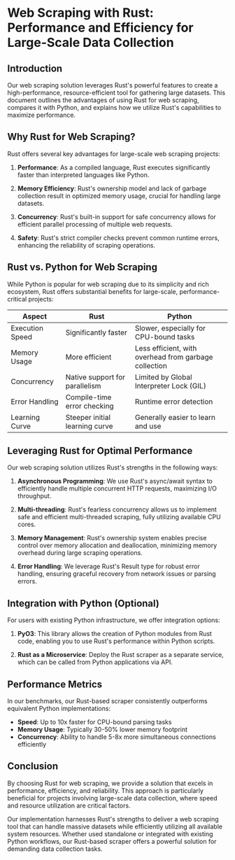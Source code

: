 # Web Scraping with Rust: Performance and Efficiency for Large-Scale Data Collection

## Introduction

Our web scraping solution leverages Rust's powerful features to create a high-performance, resource-efficient tool for gathering large datasets. This document outlines the advantages of using Rust for web scraping, compares it with Python, and explains how we utilize Rust's capabilities to maximize performance.

## Why Rust for Web Scraping?

Rust offers several key advantages for large-scale web scraping projects:

1. **Performance**: As a compiled language, Rust executes significantly faster than interpreted languages like Python.

2. **Memory Efficiency**: Rust's ownership model and lack of garbage collection result in optimized memory usage, crucial for handling large datasets.

3. **Concurrency**: Rust's built-in support for safe concurrency allows for efficient parallel processing of multiple web requests.

4. **Safety**: Rust's strict compiler checks prevent common runtime errors, enhancing the reliability of scraping operations.

## Rust vs. Python for Web Scraping

While Python is popular for web scraping due to its simplicity and rich ecosystem, Rust offers substantial benefits for large-scale, performance-critical projects:

| Aspect | Rust | Python |
|--------|------|--------|
| Execution Speed | Significantly faster | Slower, especially for CPU-bound tasks |
| Memory Usage | More efficient | Less efficient, with overhead from garbage collection |
| Concurrency | Native support for parallelism | Limited by Global Interpreter Lock (GIL) |
| Error Handling | Compile-time error checking | Runtime error detection |
| Learning Curve | Steeper initial learning curve | Generally easier to learn and use |

## Leveraging Rust for Optimal Performance

Our web scraping solution utilizes Rust's strengths in the following ways:

1. **Asynchronous Programming**: We use Rust's async/await syntax to efficiently handle multiple concurrent HTTP requests, maximizing I/O throughput.

2. **Multi-threading**: Rust's fearless concurrency allows us to implement safe and efficient multi-threaded scraping, fully utilizing available CPU cores.

3. **Memory Management**: Rust's ownership system enables precise control over memory allocation and deallocation, minimizing memory overhead during large scraping operations.

4. **Error Handling**: We leverage Rust's Result type for robust error handling, ensuring graceful recovery from network issues or parsing errors.

## Integration with Python (Optional)

For users with existing Python infrastructure, we offer integration options:

1. **PyO3**: This library allows the creation of Python modules from Rust code, enabling you to use Rust's performance within Python scripts.

2. **Rust as a Microservice**: Deploy the Rust scraper as a separate service, which can be called from Python applications via API.

## Performance Metrics

In our benchmarks, our Rust-based scraper consistently outperforms equivalent Python implementations:

- **Speed**: Up to 10x faster for CPU-bound parsing tasks
- **Memory Usage**: Typically 30-50% lower memory footprint
- **Concurrency**: Ability to handle 5-8x more simultaneous connections efficiently

## Conclusion

By choosing Rust for web scraping, we provide a solution that excels in performance, efficiency, and reliability. This approach is particularly beneficial for projects involving large-scale data collection, where speed and resource utilization are critical factors.

Our implementation harnesses Rust's strengths to deliver a web scraping tool that can handle massive datasets while efficiently utilizing all available system resources. Whether used standalone or integrated with existing Python workflows, our Rust-based scraper offers a powerful solution for demanding data collection tasks.
